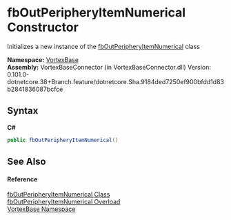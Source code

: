 # fbOutPeripheryItemNumerical Constructor 
 

Initializes a new instance of the <a href="T_VortexBase_fbOutPeripheryItemNumerical.md">fbOutPeripheryItemNumerical</a> class

**Namespace:**&nbsp;<a href="N_VortexBase.md">VortexBase</a><br />**Assembly:**&nbsp;VortexBaseConnector (in VortexBaseConnector.dll) Version: 0.101.0-dotnetcore.38+Branch.feature/dotnetcore.Sha.9184ded7250ef900bfdd1d83b2841836087bcfce

## Syntax

**C#**<br />
``` C#
public fbOutPeripheryItemNumerical()
```


## See Also


#### Reference
<a href="T_VortexBase_fbOutPeripheryItemNumerical.md">fbOutPeripheryItemNumerical Class</a><br /><a href="Overload_VortexBase_fbOutPeripheryItemNumerical__ctor.md">fbOutPeripheryItemNumerical Overload</a><br /><a href="N_VortexBase.md">VortexBase Namespace</a><br />